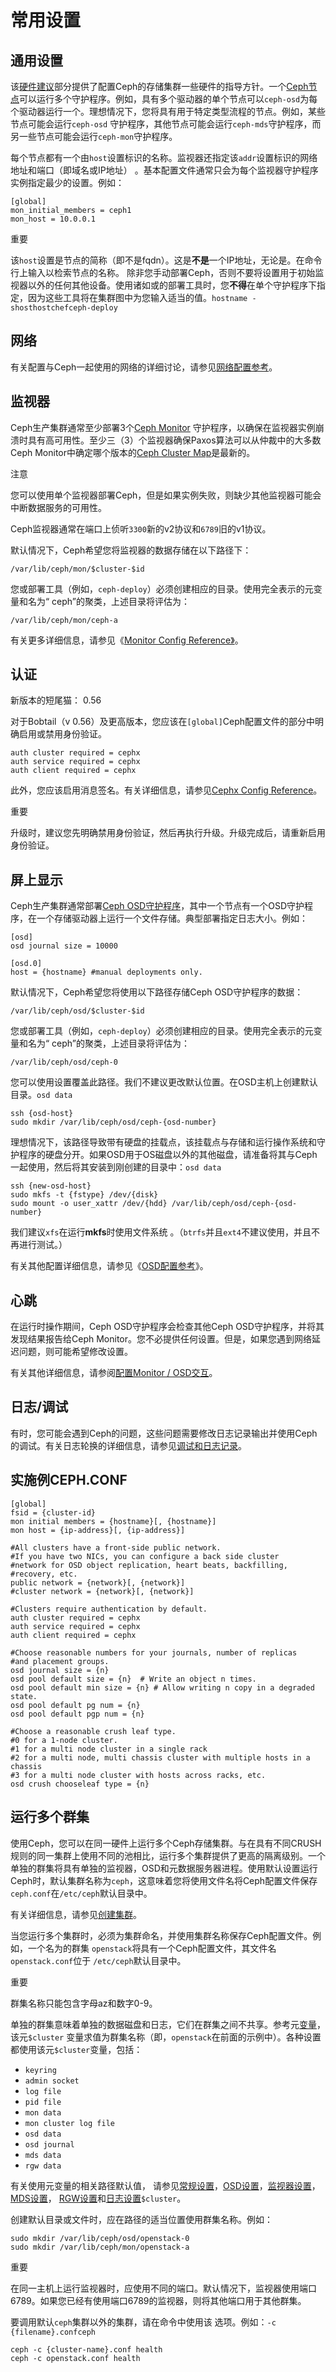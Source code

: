 # 常用设置

## 通用设置

该[硬件建议](https://docs.ceph.com/docs/nautilus/start/hardware-recommendations)部分提供了配置Ceph的存储集群一些硬件的指导方针。一个[Ceph节点](https://docs.ceph.com/docs/nautilus/glossary/#term-ceph-node)可以运行多个守护程序。例如，具有多个驱动器的单个节点可以`ceph-osd`为每个驱动器运行一个。理想情况下，您将具有用于特定类型流程的节点。例如，某些节点可能会运行`ceph-osd` 守护程序，其他节点可能会运行`ceph-mds`守护程序，而另一些节点可能会运行`ceph-mon`守护程序。

每个节点都有一个由`host`设置标识的名称。监视器还指定该`addr`设置标识的网络地址和端口（即域名或IP地址） 。基本配置文件通常只会为每个监视器守护程序实例指定最少的设置。例如：

```text
[global]
mon_initial_members = ceph1
mon_host = 10.0.0.1
```

重要 

该`host`设置是节点的简称（即不是fqdn）。这是**不是**一个IP地址，无论是。在命令行上输入以检索节点的名称。 除非您手动部署Ceph，否则不要将设置用于初始监视器以外的任何其他设备。使用诸如或的部署工具时，您**不得**在单个守护程序下指定，因为这些工具将在集群图中为您输入适当的值。`hostname -shosthostchefceph-deploy`

## 网络

有关配置与Ceph一起使用的网络的详细讨论，请参见[网络配置参考](https://docs.ceph.com/docs/nautilus/rados/configuration/network-config-ref)。

## 监视器

Ceph生产集群通常至少部署3个[Ceph Monitor](https://docs.ceph.com/docs/nautilus/glossary/#term-ceph-monitor) 守护程序，以确保在监视器实例崩溃时具有高可用性。至少三（3）个监视器确保Paxos算法可以从仲裁中的大多数Ceph Monitor中确定哪个版本的[Ceph Cluster Map](https://docs.ceph.com/docs/nautilus/glossary/#term-ceph-cluster-map)是最新的。

注意 

您可以使用单个监视器部署Ceph，但是如果实例失败，则缺少其他监视器可能会中断数据服务的可用性。

Ceph监视器通常在端口上侦听`3300`新的v2协议和`6789`旧的v1协议。

默认情况下，Ceph希望您将监视器的数据存储在以下路径下：

```text
/var/lib/ceph/mon/$cluster-$id
```

您或部署工具（例如，`ceph-deploy`）必须创建相应的目录。使用完全表示的元变量和名为“ ceph”的聚类，上述目录将评估为：

```text
/var/lib/ceph/mon/ceph-a
```

有关更多详细信息，请参见《[Monitor Config Reference》](https://docs.ceph.com/docs/nautilus/rados/configuration/mon-config-ref)。

## 认证

新版本的短尾猫： 0.56

对于Bobtail（v 0.56）及更高版本，您应该在`[global]`Ceph配置文件的部分中明确启用或禁用身份验证。

```text
auth cluster required = cephx
auth service required = cephx
auth client required = cephx
```

此外，您应该启用消息签名。有关详细信息，请参见[Cephx Config Reference](https://docs.ceph.com/docs/nautilus/rados/configuration/auth-config-ref)。

重要 

升级时，建议您先明确禁用身份验证，然后再执行升级。升级完成后，请重新启用身份验证。

## 屏上显示

Ceph生产集群通常部署[Ceph OSD守护程序](https://docs.ceph.com/docs/nautilus/glossary/#term-ceph-osd-daemons)，其中一个节点有一个OSD守护程序，在一个存储驱动器上运行一个文件存储。典型部署指定日志大小。例如：

```text
[osd]
osd journal size = 10000

[osd.0]
host = {hostname} #manual deployments only.
```

默认情况下，Ceph希望您将使用以下路径存储Ceph OSD守护程序的数据：

```text
/var/lib/ceph/osd/$cluster-$id
```

您或部署工具（例如，`ceph-deploy`）必须创建相应的目录。使用完全表示的元变量和名为“ ceph”的聚类，上述目录将评估为：

```text
/var/lib/ceph/osd/ceph-0
```

您可以使用设置覆盖此路径。我们不建议更改默认位置。在OSD主机上创建默认目录。`osd data`

```text
ssh {osd-host}
sudo mkdir /var/lib/ceph/osd/ceph-{osd-number}
```

理想情况下，该路径导致带有硬盘的挂载点，该挂载点与存储和运行操作系统和守护程序的硬盘分开。如果OSD用于OS磁盘以外的其他磁盘，请准备将其与Ceph一起使用，然后将其安装到刚创建的目录中：`osd data`

```text
ssh {new-osd-host}
sudo mkfs -t {fstype} /dev/{disk}
sudo mount -o user_xattr /dev/{hdd} /var/lib/ceph/osd/ceph-{osd-number}
```

我们建议`xfs`在运行**mkfs**时使用文件系统 。（`btrfs`并且`ext4`不建议使用，并且不再进行测试。）

有关其他配置详细信息，请参见《[OSD配置参考](https://docs.ceph.com/docs/nautilus/rados/configuration/osd-config-ref)》。

## 心跳

在运行时操作期间，Ceph OSD守护程序会检查其他Ceph OSD守护程序，并将其发现结果报告给Ceph Monitor。您不必提供任何设置。但是，如果您遇到网络延迟问题，则可能希望修改设置。

有关其他详细信息，请参阅[配置Monitor / OSD交互](https://docs.ceph.com/docs/nautilus/rados/configuration/mon-osd-interaction)。

## 日志/调试

有时，您可能会遇到Ceph的问题，这些问题需要修改日志记录输出并使用Ceph的调试。有关日志轮换的详细信息，请参见[调试和日志记录](https://docs.ceph.com/docs/nautilus/rados/troubleshooting/log-and-debug)。

## 实施例CEPH.CONF 

```text
[global]
fsid = {cluster-id}
mon initial members = {hostname}[, {hostname}]
mon host = {ip-address}[, {ip-address}]

#All clusters have a front-side public network.
#If you have two NICs, you can configure a back side cluster 
#network for OSD object replication, heart beats, backfilling,
#recovery, etc.
public network = {network}[, {network}]
#cluster network = {network}[, {network}] 

#Clusters require authentication by default.
auth cluster required = cephx
auth service required = cephx
auth client required = cephx

#Choose reasonable numbers for your journals, number of replicas
#and placement groups.
osd journal size = {n}
osd pool default size = {n}  # Write an object n times.
osd pool default min size = {n} # Allow writing n copy in a degraded state.
osd pool default pg num = {n}
osd pool default pgp num = {n}

#Choose a reasonable crush leaf type.
#0 for a 1-node cluster.
#1 for a multi node cluster in a single rack
#2 for a multi node, multi chassis cluster with multiple hosts in a chassis
#3 for a multi node cluster with hosts across racks, etc.
osd crush chooseleaf type = {n}
```

## 运行多个群集

使用Ceph，您可以在同一硬件上运行多个Ceph存储集群。与在具有不同CRUSH规则的同一集群上使用不同的池相比，运行多个集群提供了更高的隔离级别。一个单独的群集将具有单独的监视器，OSD和元数据服务器进程。使用默认设置运行Ceph时，默认集群名称为`ceph`，这意味着您将使用文件名将Ceph配置文件保存 `ceph.conf`在`/etc/ceph`默认目录中。

有关详细信息，请参见[创建集群](https://docs.ceph.com/docs/nautilus/rados/deployment/ceph-deploy-new)。

当您运行多个集群时，必须为集群命名，并使用集群名称保存Ceph配置文件。例如，一个名为的群集 `openstack`将具有一个Ceph配置文件，其文件名 `openstack.conf`位于 `/etc/ceph`默认目录中。

重要 

群集名称只能包含字母az和数字0-9。

单独的群集意味着单独的数据磁盘和日志，它们在群集之间不共享。参考元[变量](https://docs.ceph.com/docs/nautilus/rados/configuration/ceph-conf#Metavariables)，该元`$cluster` 变量求值为群集名称（即，`openstack`在前面的示例中）。各种设置都使用该元`$cluster`变量，包括：

* `keyring`
* `admin socket`
* `log file`
* `pid file`
* `mon data`
* `mon cluster log file`
* `osd data`
* `osd journal`
* `mds data`
* `rgw data`

有关使用元变量的相关路径默认值， 请参见[常规设置](https://docs.ceph.com/docs/nautilus/rados/configuration/general-config-ref)，[OSD设置](https://docs.ceph.com/docs/nautilus/rados/configuration/osd-config-ref)，[监视器设置](https://docs.ceph.com/docs/nautilus/rados/configuration/mon-config-ref)，[MDS设置](https://docs.ceph.com/docs/nautilus/cephfs/mds-config-ref)， [RGW设置](https://docs.ceph.com/docs/nautilus/radosgw/config-ref/)和[日志设置](https://docs.ceph.com/docs/nautilus/rados/troubleshooting/log-and-debug)`$cluster`。

创建默认目录或文件时，应在路径的适当位置使用群集名称。例如：

```text
sudo mkdir /var/lib/ceph/osd/openstack-0
sudo mkdir /var/lib/ceph/mon/openstack-a
```

重要 

在同一主机上运行监视器时，应使用不同的端口。默认情况下，监视器使用端口6789。如果您已经有使用端口6789的监视器，则将其他端口用于其他群集。

要调用默认`ceph`集群以外的集群，请在命令中使用该 选项。例如：`-c {filename}.confceph`

```text
ceph -c {cluster-name}.conf health
ceph -c openstack.conf health
```

